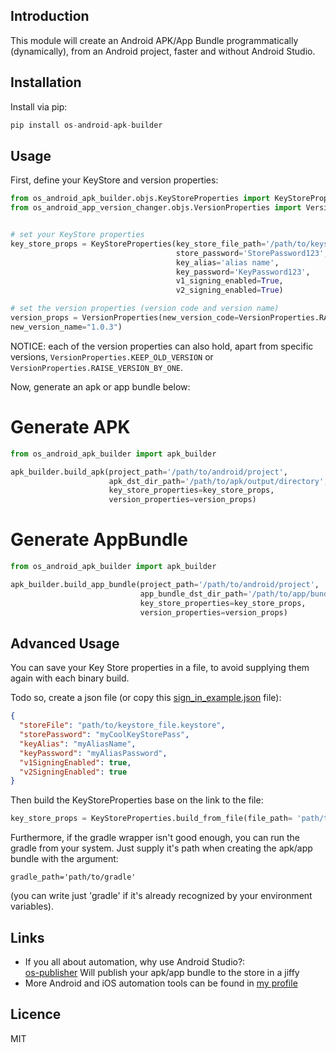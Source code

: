 Introduction
------------

This module will create an Android APK/App Bundle programmatically (dynamically), from an Android project, faster and without Android Studio.

## Installation
Install via pip:

```python 
pip install os-android-apk-builder
```

## Usage       
    
First, define your KeyStore and version properties:

```python
from os_android_apk_builder.objs.KeyStoreProperties import KeyStoreProperties
from os_android_app_version_changer.objs.VersionProperties import VersionProperties


# set your KeyStore properties
key_store_props = KeyStoreProperties(key_store_file_path='/path/to/keystore/file.jks',
                                     store_password='StorePassword123',
                                     key_alias='alias name',
                                     key_password='KeyPassword123',
                                     v1_signing_enabled=True,
                                     v2_signing_enabled=True)

# set the version properties (version code and version name)
version_props = VersionProperties(new_version_code=VersionProperties.RAISE_VERSION_BY_ONE,
new_version_name="1.0.3")
```
NOTICE: each of the version properties can also hold, apart from specific versions, ```VersionProperties.KEEP_OLD_VERSION``` or ```VersionProperties.RAISE_VERSION_BY_ONE```.

Now, generate an apk or app bundle below:
    
# Generate APK
```python
from os_android_apk_builder import apk_builder

apk_builder.build_apk(project_path='/path/to/android/project',
                      apk_dst_dir_path='/path/to/apk/output/directory',
                      key_store_properties=key_store_props,
                      version_properties=version_props)
```

# Generate AppBundle
```python
from os_android_apk_builder import apk_builder

apk_builder.build_app_bundle(project_path='/path/to/android/project',
                             app_bundle_dst_dir_path='/path/to/app/bundle/output/directory',
                             key_store_properties=key_store_props,
                             version_properties=version_props)
```

## Advanced Usage
You can save your Key Store properties in a file, to avoid supplying them again with each binary build.

Todo so, create a json file (or copy this [sign_in_example.json](os_android_apk_builder/examples/properties_example.json) file): 
```json
{
  "storeFile": "path/to/keystore_file.keystore",
  "storePassword": "myCoolKeyStorePass",
  "keyAlias": "myAliasName",
  "keyPassword": "myAliasPassword",
  "v1SigningEnabled": true,
  "v2SigningEnabled": true
}
```

Then build the KeyStoreProperties base on the link to the file: 

```python
key_store_props = KeyStoreProperties.build_from_file(file_path= 'path/to/json/file.xml')
```    

Furthermore, if the gradle wrapper isn't good enough, you can run the gradle from your system. Just supply it's path when creating the apk/app bundle with the argument: 
    
    gradle_path='path/to/gradle'

(you can write just 'gradle' if it's already recognized by your environment variables).

## Links
* If you all about automation, why use Android Studio?:  
  [os-publisher](https://github.com/osfunapps/os-android_apk-google-play-publisher-py) Will publish your apk/app bundle to the store in a jiffy
* More Android and iOS automation tools can be found in [my profile](https://github.com/osfunapps)

## Licence
MIT

